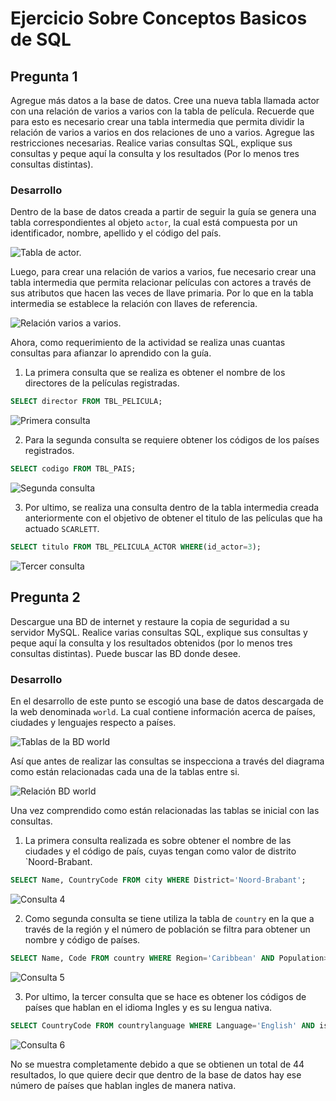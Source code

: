 # Ejercicio Sobre Conceptos Basicos de SQL

## Pregunta 1

Agregue más datos a la base de datos. Cree una nueva tabla llamada actor con una relación de varios a varios con la tabla de película. Recuerde que para esto es necesario crear una tabla intermedia que permita dividir la relación de varios a varios en dos relaciones de uno a varios. Agregue las restricciones necesarias. Realice varias consultas SQL, explique sus consultas y peque aquí la consulta y los resultados (Por lo menos tres consultas distintas).

### Desarrollo

Dentro de la base de datos creada a partir de seguir la guía se genera una tabla correspondientes al objeto `actor`, la cual está compuesta por un identificador, nombre, apellido y el código del país.

![Tabla de actor.](img/tbl_pais.png)

Luego, para crear una relación de varios a varios, fue necesario crear una tabla intermedia que permita relacionar películas con actores a través de sus atributos que hacen las veces de llave primaria. Por lo que en la tabla intermedia se establece la relación con llaves de referencia.

![Relación varios a varios.](./img/relacion.png)

Ahora, como requerimiento de la actividad se realiza unas cuantas consultas para afianzar lo aprendido con la guía.

1. La primera consulta que se realiza es obtener el nombre de los directores de la películas registradas.

```SQL
SELECT director FROM TBL_PELICULA;
```

![Primera consulta](./img/consulta%201.png)

2. Para la segunda consulta se requiere obtener los códigos de los países registrados.

```SQL
SELECT codigo FROM TBL_PAIS;
```

![Segunda consulta](img/consulta%202.png)

3. Por ultimo, se realiza una consulta dentro de la tabla intermedia creada anteriormente con el objetivo de obtener el titulo de las películas que ha actuado `SCARLETT`.

```SQL
SELECT titulo FROM TBL_PELICULA_ACTOR WHERE(id_actor=3);
```

![Tercer consulta](img/consulta%203.png)

## Pregunta 2

Descargue una BD de internet y restaure la copia de seguridad a su servidor MySQL. Realice varias consultas SQL, explique sus consultas y peque aquí la consulta y los resultados obtenidos (por lo menos tres consultas distintas). Puede buscar las BD donde desee.

### Desarrollo

En el desarrollo de este punto se escogió una base de datos descargada de la web denominada `world`. La cual contiene información acerca de países, ciudades y lenguajes respecto a países.

![Tablas de la BD world](img/tablas.png)

Así que antes de realizar las consultas se inspecciona a través del diagrama como están relacionadas cada una de la tablas entre si.

![Relación BD world](./img/relacionBD.png)

Una vez comprendido como están relacionadas las tablas se inicial con las consultas.

1. La primera consulta realizada es sobre obtener el nombre de las ciudades y el código de país, cuyas tengan como valor de distrito `Noord-Brabant.

```SQL
SELECT Name, CountryCode FROM city WHERE District='Noord-Brabant';
```

![Consulta 4](./img/consulta%204.png)

2. Como segunda consulta se tiene utiliza la tabla de `country` en la que a través de la región y el número de población se filtra para obtener un nombre y código de países.

```SQL
SELECT Name, Code FROM country WHERE Region='Caribbean' AND Population>100000;
```

![Consulta 5](./img/consulta%205.png)

3. Por ultimo, la tercer consulta que se hace es obtener los códigos de países que hablan en el idioma Ingles y es su lengua nativa.

```SQL
SELECT CountryCode FROM countrylanguage WHERE Language='English' AND isOfficial='T';
```

![Consulta 6](./img/consulta%206.png)

No se muestra completamente debido a que se obtienen un total de 44 resultados, lo que quiere decir que dentro de la base de datos hay ese número de países que hablan ingles de manera nativa.
